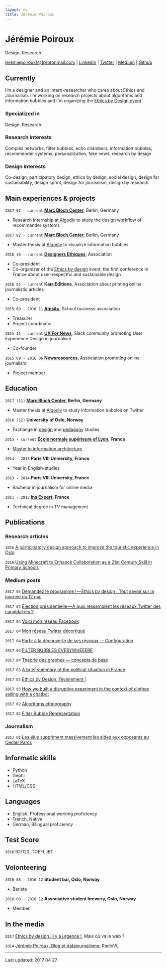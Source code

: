 ```yaml
---
layout: cv
title: Jérémie Poiroux
---
```

# Jérémie Poiroux
Design, Research

<div id="webaddress">
<a href="mailto:jeremiepoiroux@protonmail.com">jeremiepoiroux[@]protonmail.com</a>
| <a href="https://www.linkedin.com/in/jeremiepoiroux/">LinkedIn</a>
| <a href="https://twitter.com/jeremprx">Twitter</a>
| <a href="https://medium.com/@jeremiepoiroux">Medium</a>
| <a href="https://github.com/jeremiepoiroux">Github</a>
</div>


## Currently

I’m a designer and an intern-researcher who cares about Ethics and Journalism. 
I’m working on research projects about algorithms and information bubbles and I'm organizing the [Ethics by Design event](ethicsbydesign.fr)

### Specialized in

Design, Research

### Research interests

Complex networks, filter bubbles, echo chambers, information bubbles, recommender systems, personalization, fake news, research by design

### Design interests

Co-design, participatory design, ethics by design, social design, design for sustainability, design sprint, design for journalism, design by research


## Main experiences & projects

`2017 02 - current`
__[Marc Bloch Center](https://cmb.hu-berlin.de/)__, Berlin, Germany

- Research internship at [Algodiv](http://algodiv.huma-num.fr/) to study the design workflow of recommender systems

`2017 02 - current`
__[Marc Bloch Center](https://cmb.hu-berlin.de/)__, Berlin, Germany

- Master thesis at [Algodiv](http://algodiv.huma-num.fr/) to visualize information bubbles

`2016 10 - current`
__[Designers Ethiques](http://twitter.com/designethique)__, Association 

- Co-president
- Co-organizer of the [Ethics by design](ethicsbydesign.fr) event, the first conference in France about user-respectful and sustainable design

`2016 05 - current`
__Kaïa Editions__, Association about printing online journalistic articles

- Co-president

`2015 09 - 2016 11`
__[AInsitu](http://association-ainsitu.fr/)__, School business association 

- Treasurer
- Project coordinator

`2015 11 - current`
__[UX For News](http://uxfornews.com/)__, Slack community promoting User Experience Design in journalism

- Co-founder

`2015 09 - 2016 06`
__[Newsresources](https://www.newsresources.org/)__, Association promoting online journalism 

- Project member


## Education

`2017 (S1)`
__[Marc Bloch Center](https://cmb.hu-berlin.de/), Berlin, Germany__

- Master thesis at [Algodiv](http://algodiv.huma-num.fr/) to study information bubbles on Twitter

`2016 (S2)`
__University of Oslo, Norway__

- Exchange in [design](https://www.uio.no/studier/emner/matnat/ifi/INF5722/index-eng.html) and [pedagogy](https://www.uio.no/studier/emner/uv/iped/PED4540/index-eng.html) studies

`2015 - current`
__[École normale supérieure of Lyon](http://www.ens-lyon.fr/en/english-ens-de-lyon-269761.kjsp), France__

- [Master in information architecture](http://archinfo.universite-lyon.fr/)

`2014 - 2015`
__Paris VIII University, France__

- Year in English-studies

`2013 - 2014`
__Paris VIII University, France__

- Bachelor in journalism for online media

`2011 - 2013`
__[Ina Expert](http://www.ina-expert.com/en), France__

- Technical degree in TV management

## Publications

### Research articles

`2016`
[A participatory design approach to improve the touristic experience in Oslo](https://www.researchgate.net/publication/311581592_A_participatory_design_approach_to_improve_the_touristic_experience_in_Oslo)

`2016`
[Using Minecraft to Enhance Collaboration as a 21st Century Skill in Primary Schools](https://www.researchgate.net/publication/311569715_Using_Minecraft_to_Enhance_Collaboration_as_a_21st_Century_Skill_in_Primary_Schools)

### Medium posts


`2017 05`
[Demandez le programme ! — Ethics by design : Tout savoir sur la journée du 12 mai](https://medium.com/designers-éthiques/demandez-le-programme-9aff3c196b0d)

`2017 04`
[Élection présidentielle — À quoi ressemblent les réseaux Twitter des candidat·e·s ?](https://medium.com/bear-time/élection-présidentielle-à-quoi-ressemblent-les-réseaux-twitter-des-candidat-e-s-40aa23d553b9)

`2017 04`
[Voici mon réseau Facebook](https://medium.com/@jeremiepoiroux/voici-mon-r%C3%A9seau-facebook-f5ae9d9a3b11)

`2017 04`
[Mon réseau Twitter décortiqué](https://medium.com/@jeremiepoiroux/mon-r%C3%A9seau-twitter-d%C3%A9cortiqu%C3%A9-4a99c2194cde)

`2017 04`
[Partir à la découverte de ses réseaux — Configuration](https://medium.com/@jeremiepoiroux/partir-%C3%A0-la-d%C3%A9couverte-de-ses-r%C3%A9seaux-configuration-6cc638e4e1be)

`2017 04`
[FILTER BUBBLES EVERYWHEEERE](https://medium.com/bear-time/filter-bubbles-everywheeere-59ddcab36c)

`2017 04`
[Théorie des graphes — concepts de base](https://medium.com/bear-time/th%C3%A9orie-des-graphes-concepts-de-base-cc7aef4c39c3)

`2017 03`
[A brief summary of the political situation in France](https://medium.com/@jeremiepoiroux/a-brief-summary-of-the-political-situation-in-france-9864a4e87c56#.8wk0lkbxp)

`2017 03`
[Ethics by Design, l’événement !](https://medium.com/designers-%C3%A9thiques/ethics-by-design-l%C3%A9v%C3%A9nement-11c4a5be42f7#.wteofim03)

`2017 03`
[How we built a disruptive experiment in the context of clothes selling with a chatbot](https://medium.com/bear-time/how-we-built-a-disruptive-experiment-in-the-context-of-clothes-selling-with-a-chatbot-60e96f1e68c7#.vu0856lfb)

`2017 02`
[Algorithms ethnography](https://medium.com/bear-time/algorithms-ethnography-8e97666b94b4#.f4jezay80)

`2017 02`
[Filter Bubble Representation](https://medium.com/bear-time/filter-bubble-representation-bbce74e7e8b4#.2rspq9mph)

### Journalism

`2017 01`
[Les élus suppriment massivement les aides aux opposants au Center Parcs](https://www.streetpress.com/sujet/1484563322-elus-suppriment-massivement-aides-aux-opposants-center-parcs)

## Informatic skills

- Python
- Gephi
- LaTeX
- HTML/CSS

## Languages

- English, Professional working proficiency
- French, Native
- German, Bilingual proficiency

## Test Score

`2016`
92/120, TOEFL iBT

## Volonteering

`2016 08 - 2016 12`
__Student bar, Oslo, Norway__

- Barista

`2016 08 - 2016 12`
__Associative student brewery, Oslo, Norway__

- Member

## In the media

`2017`
 [Ethics by design, il y a urgence !](http://maisouvaleweb.fr/ethics-by-design-il-y-a-urgence-le-12-mai-a-lens-lyon/), Mais où va le web ?

`2014`
 [Jérémie Poiroux, Blog et datajournalisme](https://radiovl.fr/jeremie-poiroux-blog-et-datajournalisme/), RadioVL

---

Last updated: 2017 04 27


